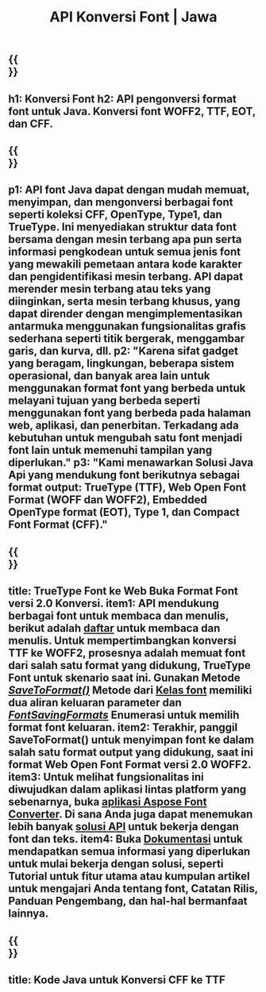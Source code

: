 ﻿---
translation: true
template: /_templates/conversion-java.md
title: API Konversi Font | Jawa
url: /java/conversion/
description: Fungsionalitas Konversi File Font Java. Konversi font yang berbeda seperti CFF, EOT, WOFF, TTF, dan Type 1 dengan beberapa baris kode Java.
keywords: konversi font java, konversi font Java, font coverter java
family: font
platformtag: java
feature: conversion
---

{{<section banner>}}
---
h1: Konversi Font
h2: API pengonversi format font untuk Java. Konversi font WOFF2, TTF, EOT, dan CFF.
---

{{<section overview>}}
---
p1: API font Java dapat dengan mudah memuat, menyimpan, dan mengonversi berbagai font seperti koleksi CFF, OpenType, Type1, dan TrueType. Ini menyediakan struktur data font bersama dengan mesin terbang apa pun serta informasi pengkodean untuk semua jenis font yang mewakili pemetaan antara kode karakter dan pengidentifikasi mesin terbang. API dapat merender mesin terbang atau teks yang diinginkan, serta mesin terbang khusus, yang dapat dirender dengan mengimplementasikan antarmuka menggunakan fungsionalitas grafis sederhana seperti titik bergerak, menggambar garis, dan kurva, dll.
p2: "Karena sifat gadget yang beragam, lingkungan, beberapa sistem operasional, dan banyak area lain untuk menggunakan format font yang berbeda untuk melayani tujuan yang berbeda seperti menggunakan font yang berbeda pada halaman web, aplikasi, dan penerbitan. Terkadang ada kebutuhan untuk mengubah satu font menjadi font lain untuk memenuhi tampilan yang diperlukan."
p3: "Kami menawarkan Solusi Java Api yang mendukung font berikutnya sebagai format output: TrueType (TTF), Web Open Font Format (WOFF dan WOFF2), Embedded OpenType format (EOT), Type 1, dan Compact Font Format (CFF)."
---

{{<section feature1>}}
---
title: TrueType Font ke Web Buka Format Font versi 2.0 Konversi.
item1: API mendukung berbagai font untuk membaca dan menulis, berikut adalah [daftar](https://docs.aspose.com/font/java/convert/#formats-supported-for-reading-andor-writing) untuk membaca dan menulis. Untuk mempertimbangkan konversi TTF ke WOFF2, prosesnya adalah memuat font dari salah satu format yang didukung, TrueType Font untuk skenario saat ini. Gunakan Metode [*SaveToFormat()*](https://reference.aspose.com/font/java/com.aspose.font/Font#saveToFormat-java.io.OutputStream-com.aspose.font.FontSavingFormats-) Metode dari [Kelas font](https://reference.aspose.com/font/java/com.aspose.font/Font#save-java.lang.String-) memiliki dua aliran keluaran parameter dan [*FontSavingFormats*](https://reference.aspose.com/font/java/com.aspose.font/FontSavingFormats) Enumerasi untuk memilih format font keluaran.
item2: Terakhir, panggil SaveToFormat() untuk menyimpan font ke dalam salah satu format output yang didukung, saat ini format Web Open Font Format versi 2.0 WOFF2.
item3: Untuk melihat fungsionalitas ini diwujudkan dalam aplikasi lintas platform yang sebenarnya, buka [aplikasi Aspose Font Converter](https://products.aspose.app/font/conversion). Di sana Anda juga dapat menemukan lebih banyak [solusi API](https://products.aspose.app/font/applications) untuk bekerja dengan font dan teks.
item4: Buka [Dokumentasi](https://docs.aspose.com/font/net/) untuk mendapatkan semua informasi yang diperlukan untuk mulai bekerja dengan solusi, seperti Tutorial untuk fitur utama atau kumpulan artikel untuk mengajari Anda tentang font, Catatan Rilis, Panduan Pengembang, dan hal-hal bermanfaat lainnya.
---

{{<section codeexample>}}
---
title: Kode Java untuk Konversi CFF ke TTF
---
